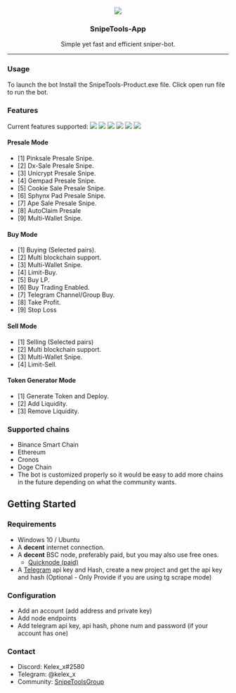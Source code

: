 <div align="center">
    <img src="https://i.imgur.com/YaSmfqY.jpg">
    <h3 align="center">SnipeTools-App</h3>
    <p align="center">
        Simple yet fast and efficient sniper-bot.
        <hr>
    </p>
</div>

### Usage
To launch the bot Install the SnipeTools-Product.exe file. Click open run file to run the bot.

### Features

Current features supported:
<img src="https://i.imgur.com/cfW0RuT.png">
<img src="https://i.imgur.com/EBXFEGw.png">
<img src="https://i.imgur.com/t3nqfSA.png">
<img src="https://i.imgur.com/CiNEalx.png">
<img src="https://i.imgur.com/YeZhJ5Q.png">
<img src="https://i.imgur.com/2ajLqby.png">
#### Presale Mode
- [1] Pinksale Presale Snipe.
- [2] Dx-Sale Presale Snipe.
- [3] Unicrypt Presale Snipe.
- [4] Gempad Presale Snipe.
- [5] Cookie Sale Presale Snipe.
- [6] Sphynx Pad Presale Snipe.
- [7] Ape Sale Presale Snipe.
- [8] AutoClaim Presale
- [9] Multi-Wallet Snipe.
#### Buy Mode
- [1] Buying (Selected pairs).
- [2] Multi blockchain support.
- [3] Multi-Wallet Snipe. 
- [4] Limit-Buy.
- [5] Buy LP.
- [6] Buy Trading Enabled.
- [7] Telegram Channel/Group Buy.
- [8] Take Profit.
- [9] Stop Loss
#### Sell Mode
- [1] Selling (Selected pairs)
- [2] Multi blockchain support.
- [3] Multi-Wallet Snipe. 
- [4] Limit-Sell.
#### Token Generator Mode
- [1] Generate Token and Deploy.
- [2] Add Liquidity.
- [3] Remove Liquidity.


### Supported chains
- Binance Smart Chain
- Ethereum
- Cronos
- Doge Chain
- The bot is customized properly so it would be easy to add more chains in the future depending on what the community wants.

## Getting Started
### Requirements
<ul>
    <li>Windows 10 / Ubuntu</li>
	<li>A <b>decent</b> internet connection.</li>
	<li>
		A <b>decent</b> BSC node, preferably paid, but you may also use free ones.
		<ul>
			<li><a href="https://www.quicknode.com/">Quicknode (paid)</a></li>
		</ul>
	</li>
	<li>A <a href="https://my.telegram.org/">Telegram</a>  api key and Hash, create a new project and get the api key and hash (Optional - Only Provide if you are using tg scrape mode)</li>
</ul>

### Configuration
<ul>
	<li>Add an account (add address and private key)</li>
	<li>Add node endpoints</li>
	<li>Add telegram api key, api hash, phone num and password (if your account has one)</li>
</ul>

### Contact
<ul>
	<li>Discord: Kelex_x#2580</li>
	<li>Telegram: @kelex_x</li>
  <li>Community: <a href="https://t.me/snipetoolsgroup">SnipeToolsGroup</a></li>
</ul>
